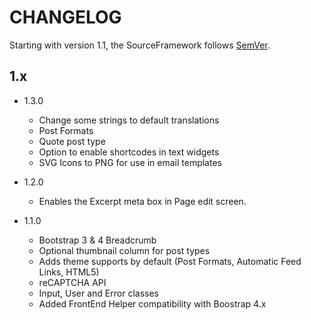 # CHANGELOG

Starting with version 1.1, the SourceFramework follows [SemVer](http://semver.org/).

## 1.x

- 1.3.0
  - Change some strings to default translations
  - Post Formats
  - Quote post type 
  - Option to enable shortcodes in text widgets
  - SVG Icons to PNG for use in email templates

- 1.2.0
  - Enables the Excerpt meta box in Page edit screen.

- 1.1.0
  - Bootstrap 3 & 4 Breadcrumb
  - Optional thumbnail column for post types
  - Adds theme supports by default (Post Formats, Automatic Feed Links, HTML5)
  - reCAPTCHA API
  - Input, User and Error classes
  - Added FrontEnd Helper compatibility with Boostrap 4.x 
